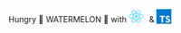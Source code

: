 Hungry 👀 WATERMELON 🍉 with <img src="./public/logo192.png" alt="React" width="27" height="27" style="vertical-align: bottom; margin-right: 5px;"> & <img src="./public/ts_logo.png" alt="Sass" width="27" height="27" style="vertical-align: bottom; margin-right: 5px;">
